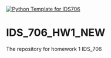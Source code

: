 [![Python Template for IDS706](https://github.com/Pat-Zhu/IDS_706_HW1_NEW/actions/workflows/main.yml/badge.svg)](https://github.com/Pat-Zhu/IDS_706_HW1_NEW/actions/workflows/main.yml)
# IDS_706_HW1_NEW

The repository for homework 1 IDS_706

